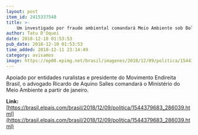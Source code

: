 ```yaml
---
layout: post
item_id: 2415337548
title: >-
    Um investigado por fraude ambiental comandará Meio Ambiente sob Bolsonaro
author: Tatu D'Oquei
date: 2018-12-10 01:53:53
pub_date: 2018-12-10 01:53:53
time_added: 2018-12-11 23:14:49
category: avisamos
image: https://ep00.epimg.net/brasil/imagenes/2018/12/09/politica/1544379683_286039_1544381505_rrss_normal.jpg
---
```


Apoiado por entidades ruralistas e presidente do Movimento Endireita Brasil, o advogado Ricardo de Aquino Salles comandará o Ministério do Meio Ambiente a partir de janeiro.

**Link:** [https://brasil.elpais.com/brasil/2018/12/09/politica/1544379683_286039.html](https://brasil.elpais.com/brasil/2018/12/09/politica/1544379683_286039.html)

